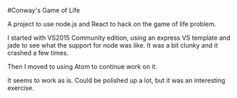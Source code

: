 ﻿#Conway's Game of Life

A project to use node.js and React to hack on the game of life problem.

I started with VS2015 Community edition, using an express VS template and jade
to see what the support for node was like.  It was a bit clunky and it crashed
a few times.

Then I moved to using Atom to continue work on it.

It seems to work as is.  Could be polished up a lot, but it was an interesting
exercise.
